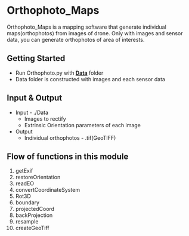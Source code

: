 # Orthophoto_Maps
Orthophoto_Maps is a mapping software that generate individual maps(orthophotos) from images of drone. Only with images and sensor data, you can generate orthophotos of area of interests.

## Getting Started
* Run Orthophoto.py with **<u>Data</u>** folder
* Data folder is constructed with images and each sensor data

## Input & Output
* Input - ./Data
  * Images to rectify
  * Extrinsic Orientation parameters of each image
* Output
  * Individual orthophotos - .tif(GeoTIFF)

## Flow of functions in this module
1. getExif
2. restoreOrientation
3. readEO
4. convertCoordinateSystem
5. Rot3D
6. boundary
7. projectedCoord
8. backProjection
9. resample
10. createGeoTiff
